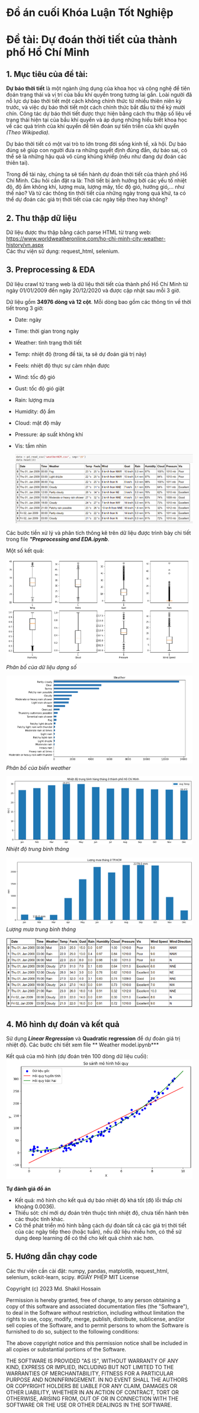 # Đồ án cuối Khóa Luận Tốt Nghiệp 
# Đề tài: Dự đoán thời tiết của thành phố Hồ Chí Minh
## 1. Mục tiêu của đề tài:
**Dự báo thời tiết** là một ngành ứng dụng của khoa học và công nghệ để tiên đoán trạng thái và vị trí của bầu khí quyển trong tương lai gần. Loài người đã nỗ lực dự báo thời tiết một cách không chính thức từ nhiều thiên niên kỳ trước, và việc dự báo thời tiết một cách chính thức bắt đầu từ thế kỷ mười chín. Công tác dự báo thời tiết được thực hiện bằng cách thu thập số liệu về trạng thái hiện tại của bầu khí quyển và áp dụng những hiểu biết khoa học về các quá trình của khí quyển để tiên đoán sự tiến triển của khí quyển *(Theo Wikipedia).*  

Dự báo thời tiết có một vai trò to lớn trong đời sống kinh tế, xã hội. Dự báo đúng sẽ giúp con người đưa ra những quyết định đúng đắn, dự báo sai, có thể sẽ là những hậu quả vô cùng khủng khiếp (nếu như đang dự đoán các thiên tai).

Trong đề tài này, chúng ta sẽ tiến hành dự đoán thời tiết của thành phố Hồ Chí Minh. Câu hỏi cần đặt ra là: Thời tiết bị ảnh hưởng bởi các yếu tố nhiệt độ, độ ẩm không khí, lượng mưa, lượng mây, tốc độ gió, hướng gió,... như thế nào? Và từ các thông tin thời tiết của những ngày trong quá khứ, ta có thể dự đoán các giá trị thời tiết của các ngày tiếp theo hay không?

## 2. Thu thập dữ liệu
Dữ liệu được thu thập bằng cách parse HTML từ trang web: https://www.worldweatheronline.com/ho-chi-minh-city-weather-history/vn.aspx  
Các thư viện sử dụng: request_html, selenium.

## 3. Preprocessing & EDA
Dữ liệu crawl từ trang web là dữ liệu thời tiết của thành phố Hồ Chí Minh từ ngày 01/01/2009 đến ngày 20/12/2020 và được cập nhật sau mỗi 3 giờ. 

Dữ liệu gồm **34976 dòng và 12 cột**. Mỗi dòng bao gồm các thông tin về thời tiết trong 3 giờ:
- Date: ngày
- Time: thời gian trong ngày
- Weather: tình trạng thời tiết
- Temp: nhiệt độ (trong đề tài, ta sẽ dự đoán giá trị này)
- Feels: nhiệt độ thực sự cảm nhận được
- Wind: tốc độ gió
- Gust: tốc độ gió giật
- Rain: lượng mưa
- Humidity: độ ẩm
- Cloud: mật độ mây
- Pressure: áp suất không khí
- Vis: tầm nhìn

    ![raw data](images/rawdata.png)

Các bước tiền xử lý và phân tích thông kê trên dữ liệu được trình bày chi tiết trong file ***"Preprocessing and EDA.ipynb***.

Một số kết quả:

![Phân bố của dữ liệu dạng số](images/phan_bo_dl_so.png)
*Phân bố của dữ liệu dạng số*  

![Phân bố của biến weather](images/phan_bo_weather.png)
*Phân bố của biến weather*  

![Nhiệt độ trung bình tháng](images/Nhiet_do_HCM.png)
*Nhiệt độ trung bình tháng*  

![Lượng mưa trung bình tháng](images/Luong_mua.png)
*Lượng mưa trung bình tháng*

![Dữ liệu sau khi tiền xử lý](images/data.png)

## 4. Mô hình dự đoán và kết quả
Sử dụng ***Linear Regression*** và **Quadratic regression**  để dự đoán giá trị nhiệt độ. Các bước chi tiết xem file ** Weather model.ipynb***

Kết quả của mô hình (dự đoán trên 100 dòng dữ liệu cuối):
![plot](images/hoi_quy.png)

**Tự đánh giá đồ án**
- Kết quả: mô hình cho kết quả dự báo nhiệt độ khá tốt (độ lỗi thấp chỉ khoảng 0.0036). 
- Thiếu sót: chỉ mới dự đoán trên thuộc tính nhiệt độ, chưa tiến hành trên các thuộc tính khác.
- Có thể phát triển mô hình bằng cách dự đoán tất cả các giá trị thời tiết của các ngày tiếp theo (hoặc tuần), nếu dữ liệu nhiều hơn, có thể sử dụng deep learning để có thể cho kết quả chính xác hơn.
## 5. Hướng dẫn chạy code
Các thư viện cần cài đặt: numpy, pandas, matplotlib, request_html, selenium, scikit-learn, scipy.
#GIẤY PHÉP 
MIT License

Copyright (c) 2023 Md. Shakil Hossain

Permission is hereby granted, free of charge, to any person obtaining a copy
of this software and associated documentation files (the "Software"), to deal
in the Software without restriction, including without limitation the rights
to use, copy, modify, merge, publish, distribute, sublicense, and/or sell
copies of the Software, and to permit persons to whom the Software is
furnished to do so, subject to the following conditions:

The above copyright notice and this permission notice shall be included in all
copies or substantial portions of the Software.

THE SOFTWARE IS PROVIDED "AS IS", WITHOUT WARRANTY OF ANY KIND, EXPRESS OR
IMPLIED, INCLUDING BUT NOT LIMITED TO THE WARRANTIES OF MERCHANTABILITY,
FITNESS FOR A PARTICULAR PURPOSE AND NONINFRINGEMENT. IN NO EVENT SHALL THE
AUTHORS OR COPYRIGHT HOLDERS BE LIABLE FOR ANY CLAIM, DAMAGES OR OTHER
LIABILITY, WHETHER IN AN ACTION OF CONTRACT, TORT OR OTHERWISE, ARISING FROM,
OUT OF OR IN CONNECTION WITH THE SOFTWARE OR THE USE OR OTHER DEALINGS IN THE
SOFTWARE.

